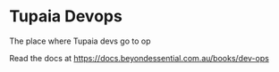 # Tupaia Devops

The place where Tupaia devs go to op

Read the docs at https://docs.beyondessential.com.au/books/dev-ops
